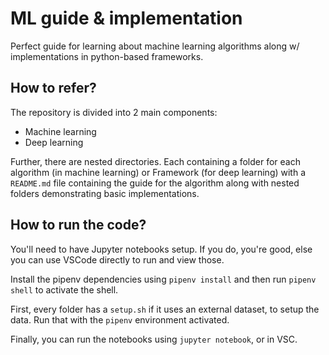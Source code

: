 # ML guide & implementation

Perfect guide for learning about machine learning algorithms along w/ implementations
in python-based frameworks.

## How to refer?

The repository is divided into 2 main components:
- Machine learning
- Deep learning

Further, there are nested directories. Each containing a folder for each algorithm (in machine learning)
or Framework (for deep learning) with a `README.md` file containing the guide for the algorithm along with
nested folders demonstrating basic implementations.

## How to run the code?

You'll need to have Jupyter notebooks setup. If you do, you're good, else you can use VSCode directly to
run and view those.

Install the pipenv dependencies using `pipenv install` and then run `pipenv shell` to activate the shell.

First, every folder has a `setup.sh` if it uses an external dataset, to setup the data. Run that with the
`pipenv` environment activated.

Finally, you can run the notebooks using `jupyter notebook`, or in VSC.
